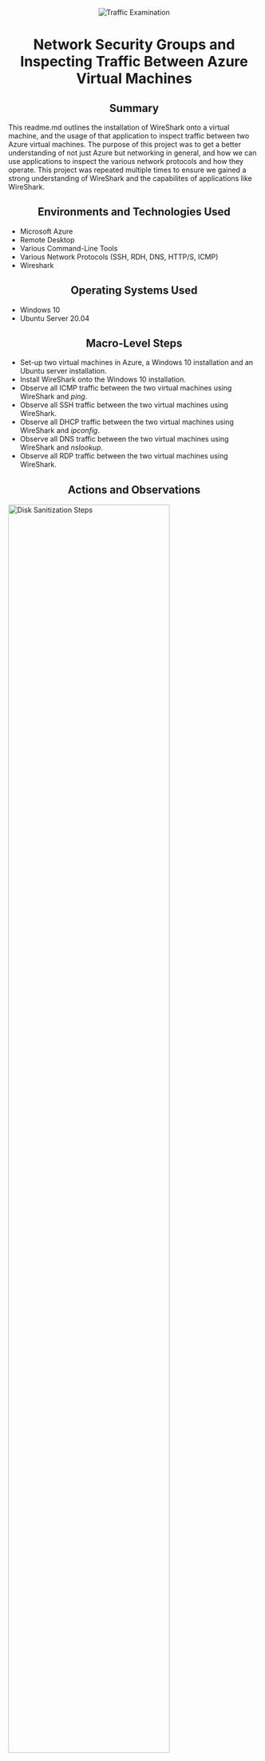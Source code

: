 <p align="center">
<img src="https://i.imgur.com/Ua7udoS.png" alt="Traffic Examination"/>
</p>

<h1 align="center">Network Security Groups and Inspecting Traffic Between Azure Virtual Machines</h1>

<h2 align="center">Summary</h2>
This readme.md outlines the installation of WireShark onto a virtual machine, and the usage of that application to inspect traffic between two Azure virtual machines. The purpose of this project was to get a better understanding of not just Azure but networking in general, and how we can use applications to inspect the various network protocols and how they operate. This project was repeated multiple times to ensure we gained a strong understanding of WireShark and the capabilites of applications like WireShark.

<h2 align="center">Environments and Technologies Used</h2>

- Microsoft Azure
- Remote Desktop
- Various Command-Line Tools
- Various Network Protocols (SSH, RDH, DNS, HTTP/S, ICMP)
- Wireshark
  
<h2 align="center">Operating Systems Used</h2>

- Windows 10
- Ubuntu Server 20.04

<h2 align="center">Macro-Level Steps</h2>

- Set-up two virtual machines in Azure, a Windows 10 installation and an Ubuntu server installation.
- Install WireShark onto the Windows 10 installation.
- Observe all ICMP traffic between the two virtual machines using WireShark and _ping_.
- Observe all SSH traffic between the two virtual machines using WireShark.
- Observe all DHCP traffic between the two virtual machines using WireShark and _ipconfig_.
- Observe all DNS traffic between the two virtual machines using WireShark and _nslookup_.
- Observe all RDP traffic between the two virtual machines using WireShark.

<h2 align="center">Actions and Observations</h2>

<p>
<img src="https://i.imgur.com/DJmEXEB.png" height="80%" width="80%" alt="Disk Sanitization Steps"/>
</p>
<p>
Our first step is to set-up two virtual machines in Microsoft Azure. One should be a Windows 10 installation, and the other an Ubuntu server installation. We should then connect to the Windows virtual machine by using Remote Desktop. We then install WireShark from http://www.wireshark.org .
</p>
<br />

<p>
<img src="https://i.imgur.com/DJmEXEB.png" height="80%" width="80%" alt="Disk Sanitization Steps"/>
</p>
<p>
We open up WireShark and we can begin to start to inspect the network traffic that can occur between our two virtual machines. First, we filter for ICMP traffic. We must also enable ICMP traffic for the Ubuntu server, as by default it is turned off. We can do this in the network settings of the Azure admin panel. Then, using the private IP address of our Ubuntu virtual machine, we <i>ping</i> it from our Windows installation. The <i>ping</i> protocol uses ICMP to connect to different devices, and as soon as we use <i>ping</i> we notice in WireShark that data has been sent over the network. We can fiddle with this even more by turning ICMP on and off in the Azure panel for the Ubuntu installation. When it is on, <i>ping</i> requests go through as normal. When it is off, <i>ping</i> requests no longer function.
</p>
<br />

<p>
<img src="https://i.imgur.com/DJmEXEB.png" height="80%" width="80%" alt="Disk Sanitization Steps"/>
</p>
<p>
Next we filter for SSH traffic. SSH is the protocol for remotely connecting to another device using the command line. To test this, we open the command line on our Windows installation and connect to our Ubuntu server using SSH. Then we can type various commands into the command line and observe the traffic that is created in WireShark. Any time we type, data is sent back and forth between the two virtual machines, and we can see this in WireShark.
</p>
<br />

<p>
<img src="https://i.imgur.com/DJmEXEB.png" height="80%" width="80%" alt="Disk Sanitization Steps"/>
</p>
<p>
Next we filter for DHCP traffic. DHCP is the protocol that assigns IP addresses to devices. To see this type of traffic, we go into the command line and use the <i>ipconfig /renew</i> command. This command requests a new IP address for the Windows installation from the network. When we use this command, we will see traffic on the DHCP port (ports 67 and 68) within WireShark.
</p>
<br />

<p>
<img src="https://i.imgur.com/DJmEXEB.png" height="80%" width="80%" alt="Disk Sanitization Steps"/>
</p>
<p>
Next we filter for DNS traffic. DNS is the protocol that converts website names into IP addresses. To see this type of traffic, we go into the command line and use the <i>nslookup</i> command. This command takes a website address and returns the IP addresses that are commonly associated with those names. In this example we used Google and Disney. When we do this, we can see in WireShark DNS traffic being sent back and forth.
</p>
<br />

<p>
<img src="https://i.imgur.com/DJmEXEB.png" height="80%" width="80%" alt="Disk Sanitization Steps"/>
</p>
<p>
Next we filter for RDP traffic. RDP is the protocol for remote connecting to another device, and is what Remote Desktop uses to connect to other devices. When we filter for RDP traffic, we can see that traffic is being sent non-stop between our own computer and the Windows 10 virtual machine. This may seem strange, because even if we aren't doing anything on the virtual machine traffic is still being sent. However, that is because the remote connection is basically a 'live stream' of the virtual machine, and therefore data must be sent constantly to the home computer even if 'nothing' is actually happening.
</p>
<br />

<p>
With that our testing is done! We just have to delete our virtual machines and move onto the next project.
</p>
<br />
